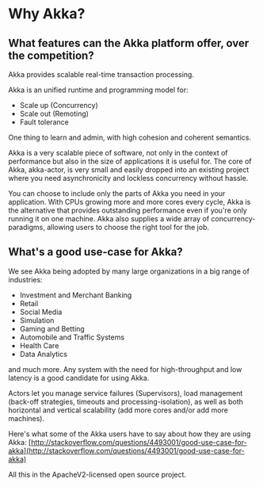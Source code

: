 # Why Akka?

## What features can the Akka platform offer, over the competition?

Akka provides scalable real-time transaction processing.

Akka is an unified runtime and programming model for:

 * Scale up (Concurrency)
 * Scale out (Remoting)
 * Fault tolerance

One thing to learn and admin, with high cohesion and coherent semantics.

Akka is a very scalable piece of software, not only in the context of performance
but also in the size of applications it is useful for. The core of Akka, akka-actor,
is very small and easily dropped into an existing project where you need
asynchronicity and lockless concurrency without hassle.

You can choose to include only the parts of Akka you need in your application.
With CPUs growing more and more cores every cycle, Akka is the alternative that
provides outstanding performance even if you're only running it on one machine.
Akka also supplies a wide array of concurrency-paradigms, allowing users to choose
the right tool for the job.

## What's a good use-case for Akka?

We see Akka being adopted by many large organizations in a big range of industries:

 * Investment and Merchant Banking
 * Retail
 * Social Media
 * Simulation
 * Gaming and Betting
 * Automobile and Traffic Systems
 * Health Care
 * Data Analytics

and much more. Any system with the need for high-throughput and low latency
is a good candidate for using Akka.

Actors let you manage service failures (Supervisors), load management (back-off
strategies, timeouts and processing-isolation), as well as both horizontal and
vertical scalability (add more cores and/or add more machines).

Here's what some of the Akka users have to say about how they are using Akka:
[http://stackoverflow.com/questions/4493001/good-use-case-for-akka](http://stackoverflow.com/questions/4493001/good-use-case-for-akka)

All this in the ApacheV2-licensed open source project.